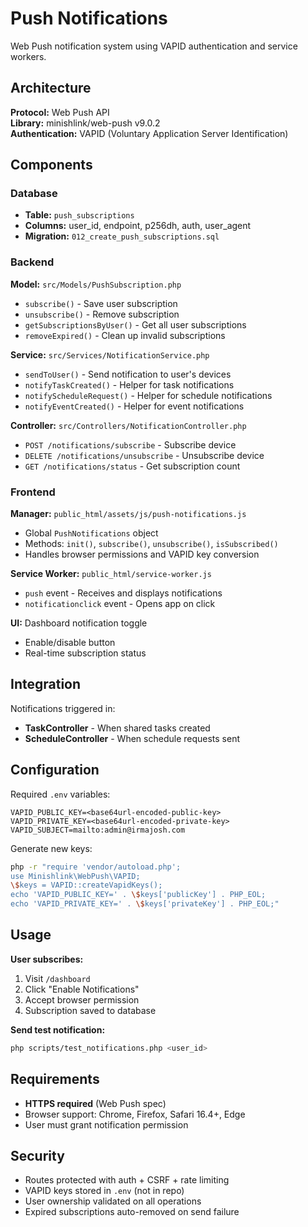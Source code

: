 # Push Notifications

Web Push notification system using VAPID authentication and service workers.

## Architecture

**Protocol:** Web Push API  
**Library:** minishlink/web-push v9.0.2  
**Authentication:** VAPID (Voluntary Application Server Identification)

## Components

### Database
- **Table:** `push_subscriptions`
- **Columns:** user_id, endpoint, p256dh, auth, user_agent
- **Migration:** `012_create_push_subscriptions.sql`

### Backend

**Model:** `src/Models/PushSubscription.php`
- `subscribe()` - Save user subscription
- `unsubscribe()` - Remove subscription
- `getSubscriptionsByUser()` - Get all user subscriptions
- `removeExpired()` - Clean up invalid subscriptions

**Service:** `src/Services/NotificationService.php`
- `sendToUser()` - Send notification to user's devices
- `notifyTaskCreated()` - Helper for task notifications
- `notifyScheduleRequest()` - Helper for schedule notifications
- `notifyEventCreated()` - Helper for event notifications

**Controller:** `src/Controllers/NotificationController.php`
- `POST /notifications/subscribe` - Subscribe device
- `DELETE /notifications/unsubscribe` - Unsubscribe device
- `GET /notifications/status` - Get subscription count

### Frontend

**Manager:** `public_html/assets/js/push-notifications.js`
- Global `PushNotifications` object
- Methods: `init()`, `subscribe()`, `unsubscribe()`, `isSubscribed()`
- Handles browser permissions and VAPID key conversion

**Service Worker:** `public_html/service-worker.js`
- `push` event - Receives and displays notifications
- `notificationclick` event - Opens app on click

**UI:** Dashboard notification toggle
- Enable/disable button
- Real-time subscription status

## Integration

Notifications triggered in:
- **TaskController** - When shared tasks created
- **ScheduleController** - When schedule requests sent

## Configuration

Required `.env` variables:
```
VAPID_PUBLIC_KEY=<base64url-encoded-public-key>
VAPID_PRIVATE_KEY=<base64url-encoded-private-key>
VAPID_SUBJECT=mailto:admin@irmajosh.com
```

Generate new keys:
```bash
php -r "require 'vendor/autoload.php'; 
use Minishlink\WebPush\VAPID; 
\$keys = VAPID::createVapidKeys(); 
echo 'VAPID_PUBLIC_KEY=' . \$keys['publicKey'] . PHP_EOL;
echo 'VAPID_PRIVATE_KEY=' . \$keys['privateKey'] . PHP_EOL;"
```

## Usage

**User subscribes:**
1. Visit `/dashboard`
2. Click "Enable Notifications"
3. Accept browser permission
4. Subscription saved to database

**Send test notification:**
```bash
php scripts/test_notifications.php <user_id>
```

## Requirements

- **HTTPS required** (Web Push spec)
- Browser support: Chrome, Firefox, Safari 16.4+, Edge
- User must grant notification permission

## Security

- Routes protected with auth + CSRF + rate limiting
- VAPID keys stored in `.env` (not in repo)
- User ownership validated on all operations
- Expired subscriptions auto-removed on send failure
